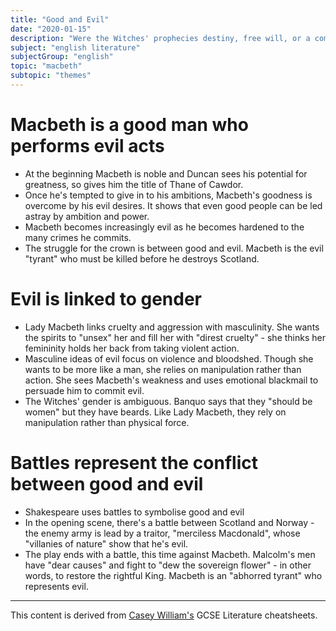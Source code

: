 ```yaml
---
title: "Good and Evil"
date: "2020-01-15"
description: "Were the Witches' prophecies destiny, free will, or a combination of both?"
subject: "english literature"
subjectGroup: "english"
topic: "macbeth"
subtopic: "themes"
---
```


# Macbeth is a good man who performs evil acts
- At the beginning Macbeth is noble and Duncan sees his potential for greatness, so gives him the title of Thane of Cawdor.
- Once he's tempted to give in to his ambitions, Macbeth's goodness is overcome by his evil desires. It shows that even good people can be led astray by ambition and power.
- Macbeth becomes increasingly evil as he becomes hardened to the many crimes he commits.
- The struggle for the crown is between good and evil. Macbeth is the evil "tyrant" who must be killed before he destroys Scotland.

# Evil is linked to gender
- Lady Macbeth links cruelty and aggression with masculinity. She wants the spirits to "unsex" her and fill her with "direst cruelty" - she thinks her femininity holds her back from taking violent action.
- Masculine ideas of evil focus on violence and bloodshed. Though she wants to be more like a man, she relies on manipulation rather than action. She sees Macbeth's weakness and uses emotional blackmail to persuade him to commit evil.
- The Witches' gender is ambiguous. Banquo says that they "should be women" but they have beards. Like Lady Macbeth, they rely on manipulation rather than physical force.

# Battles represent the conflict between good and evil
- Shakespeare uses battles to symbolise good and evil
- In the opening scene, there's a battle between Scotland and Norway - the enemy army is lead by a traitor, "merciless Macdonald", whose "villanies of nature" show that he's evil.
- The play ends with a battle, this time against Macbeth. Malcolm's men have "dear causes" and fight to "dew the sovereign flower" - in other words, to restore the rightful King. Macbeth is an "abhorred tyrant" who represents evil.

---

This content is derived from [Casey William's](https://github.com/shnupta) GCSE Literature cheatsheets.
